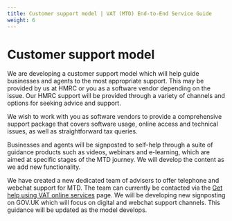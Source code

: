 ```yaml
---
title: Customer support model | VAT (MTD) End-to-End Service Guide
weight: 6
---
```


# Customer support model
<!--- Section owner: MTD Programme --->

We are developing a customer support model which will help guide businesses and agents to the most appropriate support. This may be provided by us at HMRC or you as a software vendor depending on the issue. Our HMRC support will be provided through a variety of channels and options for seeking advice and support.

We wish to work with you as software vendors to provide a comprehensive support package that covers software usage, online access and technical issues, as well as straightforward tax queries.

Businesses and agents will be signposted to self-help through a suite of guidance products such as videos, webinars and e-learning, which are aimed at specific stages of the MTD journey. We will develop the content as we add new functionality.

We have created a new dedicated team of advisers to offer telephone and webchat support for MTD. The team can currently be contacted via the [Get help using VAT online services](https://www.gov.uk/government/organisations/hm-revenue-customs/contact/vat-online-services-helpdesk) page. We will be developing new signposting on GOV.UK which will focus on digital and webchat support channels. This guidance will be updated as the model develops.
